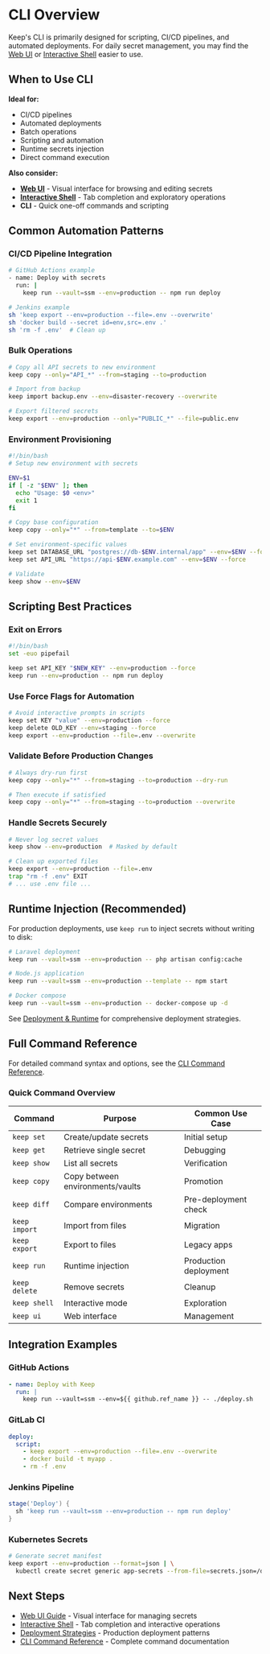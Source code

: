 # CLI Overview

Keep's CLI is primarily designed for scripting, CI/CD pipelines, and automated deployments. For daily secret management, you may find the [Web UI](/guide/web-ui/) or [Interactive Shell](/guide/shell/) easier to use.

## When to Use CLI

**Ideal for:**
- CI/CD pipelines
- Automated deployments  
- Batch operations
- Scripting and automation
- Runtime secrets injection
- Direct command execution

**Also consider:**
- **[Web UI](/guide/web-ui/)** - Visual interface for browsing and editing secrets
- **[Interactive Shell](/guide/shell)** - Tab completion and exploratory operations
- **CLI** - Quick one-off commands and scripting

## Common Automation Patterns

### CI/CD Pipeline Integration

```bash
# GitHub Actions example
- name: Deploy with secrets
  run: |
    keep run --vault=ssm --env=production -- npm run deploy

# Jenkins example
sh 'keep export --env=production --file=.env --overwrite'
sh 'docker build --secret id=env,src=.env .'
sh 'rm -f .env'  # Clean up
```

### Bulk Operations

```bash
# Copy all API secrets to new environment
keep copy --only="API_*" --from=staging --to=production

# Import from backup
keep import backup.env --env=disaster-recovery --overwrite

# Export filtered secrets
keep export --env=production --only="PUBLIC_*" --file=public.env
```

### Environment Provisioning

```bash
#!/bin/bash
# Setup new environment with secrets

ENV=$1
if [ -z "$ENV" ]; then
  echo "Usage: $0 <env>"
  exit 1
fi

# Copy base configuration
keep copy --only="*" --from=template --to=$ENV

# Set environment-specific values
keep set DATABASE_URL "postgres://db-$ENV.internal/app" --env=$ENV --force
keep set API_URL "https://api-$ENV.example.com" --env=$ENV --force

# Validate
keep show --env=$ENV
```

## Scripting Best Practices

### Exit on Errors
```bash
#!/bin/bash
set -euo pipefail

keep set API_KEY "$NEW_KEY" --env=production --force
keep run --env=production -- npm run deploy
```

### Use Force Flags for Automation
```bash
# Avoid interactive prompts in scripts
keep set KEY "value" --env=production --force
keep delete OLD_KEY --env=staging --force
keep export --env=production --file=.env --overwrite
```

### Validate Before Production Changes
```bash
# Always dry-run first
keep copy --only="*" --from=staging --to=production --dry-run

# Then execute if satisfied
keep copy --only="*" --from=staging --to=production --overwrite
```

### Handle Secrets Securely
```bash
# Never log secret values
keep show --env=production  # Masked by default

# Clean up exported files
keep export --env=production --file=.env
trap "rm -f .env" EXIT
# ... use .env file ...
```

## Runtime Injection (Recommended)

For production deployments, use `keep run` to inject secrets without writing to disk:

```bash
# Laravel deployment
keep run --vault=ssm --env=production -- php artisan config:cache

# Node.js application
keep run --vault=ssm --env=production --template -- npm start

# Docker compose
keep run --vault=ssm --env=production -- docker-compose up -d
```

See [Deployment & Runtime](/guide/deployment/) for comprehensive deployment strategies.

## Full Command Reference

For detailed command syntax and options, see the [CLI Command Reference](./reference).

### Quick Command Overview

| Command | Purpose | Common Use Case |
|---------|---------|-----------------|
| `keep set` | Create/update secrets | Initial setup |
| `keep get` | Retrieve single secret | Debugging |
| `keep show` | List all secrets | Verification |
| `keep copy` | Copy between environments/vaults | Promotion |
| `keep diff` | Compare environments | Pre-deployment check |
| `keep import` | Import from files | Migration |
| `keep export` | Export to files | Legacy apps |
| `keep run` | Runtime injection | Production deployment |
| `keep delete` | Remove secrets | Cleanup |
| `keep shell` | Interactive mode | Exploration |
| `keep ui` | Web interface | Management |

## Integration Examples

### GitHub Actions
```yaml
- name: Deploy with Keep
  run: |
    keep run --vault=ssm --env=${{ github.ref_name }} -- ./deploy.sh
```

### GitLab CI
```yaml
deploy:
  script:
    - keep export --env=production --file=.env --overwrite
    - docker build -t myapp .
    - rm -f .env
```

### Jenkins Pipeline
```groovy
stage('Deploy') {
  sh 'keep run --vault=ssm --env=production -- npm run deploy'
}
```

### Kubernetes Secrets
```bash
# Generate secret manifest
keep export --env=production --format=json | \
  kubectl create secret generic app-secrets --from-file=secrets.json=/dev/stdin
```

## Next Steps

- [Web UI Guide](/guide/web-ui/) - Visual interface for managing secrets
- [Interactive Shell](/guide/shell/) - Tab completion and interactive operations
- [Deployment Strategies](/guide/deployment/) - Production deployment patterns
- [CLI Command Reference](./reference) - Complete command documentation